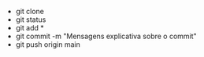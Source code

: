 * git clone
* git status
* git add *
* git commit -m "Mensagens explicativa sobre o commit"
* git push origin main
